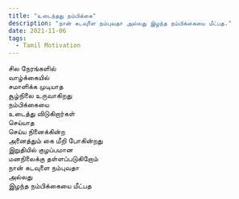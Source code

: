 ```yaml
---
title: "உடைந்தது நம்பிக்கை"
description: "நான் கடவுளை நம்புவதா அல்லது இழந்த நம்பிக்கையை மீட்பத."
date: 2021-11-06
tags:
  - Tamil Motivation
---
```


சில நேரங்களில்  
வாழ்க்கையில்  
சமாளிக்க முடியாத  
சூழ்நிலை உருவாகிறது  
நம்பிக்கையை  
உடைத்து விடுகிறார்கள்  
செய்யாத  
செய்ய நினைக்கின்ற  
அனைத்தும் கை மீறி போகின்றது  
இறுதியில் குழப்பமான  
மனநிலைக்கு தள்ளப்படுகிறோம்  
நான் கடவுளை நம்புவதா  
அல்லது  
இழந்த நம்பிக்கையை மீட்பத  
